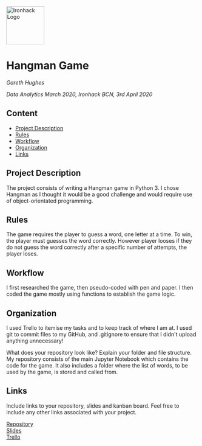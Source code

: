 <img src="https://bit.ly/2VnXWr2" alt="Ironhack Logo" width="100"/>

# Hangman Game
*Gareth Hughes*

*Data Analytics March 2020, Ironhack BCN, 3rd April 2020*

## Content
- [Project Description](#project-description)
- [Rules](#rules)
- [Workflow](#workflow)
- [Organization](#organization)
- [Links](#links)

## Project Description
The project consists of writing a Hangman game in Python 3. I chose Hangman as I thought it would be a good challenge and would require use of object-orientated programming. 

## Rules
The game requires the player to guess a word, one letter at a time. To win, the player must guesses the word correctly. However player looses if they do not guess the word correctly after a specific number of attempts, the player loses.

## Workflow
I first researched the game, then pseudo-coded with pen and paper. I then coded the game mostly using functions to establish the game logic. 

## Organization
I used Trello to itemise my tasks and to keep track of where I am at. I used git to commit files to my GitHub, and .gitignore to ensure that I didn't upload anything unnecessary! 

What does your repository look like? Explain your folder and file structure.
My repository consists of the main Jupyter Notebook which contains the code for the game.
It also includes a folder where the list of words, to be used by the game, is stored and called from. 

## Links
Include links to your repository, slides and kanban board. Feel free to include any other links associated with your project.

[Repository](https://github.com/peiriant/Project-Week-1-Build-Your-Own-Game)  
[Slides](https://slides.com/)  
[Trello](https://trello.com/b/YMcs63lD/project-1-build-your-own-game-hangman)